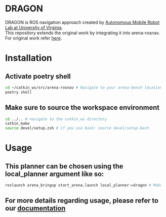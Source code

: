 # DRAGON

DRAGON is ROS navigation approach created by [Autonomous Mobile Robot Lab at University of Virginia](https://www.bezzorobotics.com/).  
This repository extends the original work by integrating it into arena-rosnav.  
For original work refer [here](https://github.com/nocholasrift/UVA-AMR-BARN--ICRA2022).


# Installation
<!-- ## Add this package to your .rosinstall or clone it manually.
```bash
cd ~/catkin_ws/src/arena-bench # Navigate to your arena-bench location
echo "- git:
    local-name: ../planners/dragon
    uri: https://github.com/Arena-Rosnav/dragon
    version: master" >> .rosinstall
rosws update ../planners/dragon # or rosws update 
``` -->
## Activate poetry shell
```bash
cd ~/catkin_ws/src/arena-rosnav # Navigate to your arena-bench location
poetry shell
```
## Make sure to source the workspace environment
```bash
cd ../.. # navigate to the catkin_ws directory
catkin_make
source devel/setup.zsh # if you use bash: source devel/setup.bash 
```
# Usage
## This planner can be chosen using the local_planner argument like so:
```bash
roslaunch arena_bringup start_arena.launch local_planner:=dragon # Make sure that your virtual env/poetry is activated
```
## For more details regarding usage, please refer to our [documentation](https://arena-rosnav.readthedocs.io/en/latest/user_guides/usage/)
